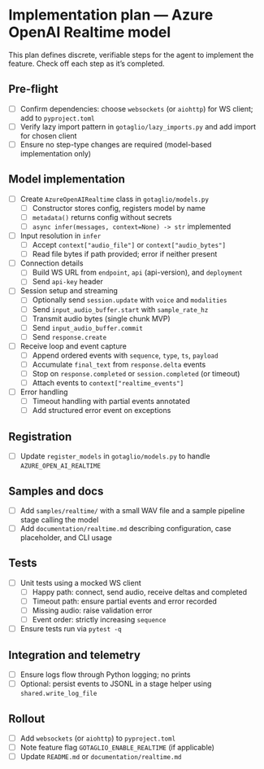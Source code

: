 # Implementation plan — Azure OpenAI Realtime model

This plan defines discrete, verifiable steps for the agent to implement the feature. Check off each step as it’s completed.

## Pre-flight
- [ ] Confirm dependencies: choose `websockets` (or `aiohttp`) for WS client; add to `pyproject.toml`
- [ ] Verify lazy import pattern in `gotaglio/lazy_imports.py` and add import for chosen client
- [ ] Ensure no step-type changes are required (model-based implementation only)

## Model implementation
- [ ] Create `AzureOpenAIRealtime` class in `gotaglio/models.py`
  - [ ] Constructor stores config, registers model by name
  - [ ] `metadata()` returns config without secrets
  - [ ] `async infer(messages, context=None) -> str` implemented
- [ ] Input resolution in `infer`
  - [ ] Accept `context["audio_file"]` or `context["audio_bytes"]`
  - [ ] Read file bytes if path provided; error if neither present
- [ ] Connection details
  - [ ] Build WS URL from `endpoint`, `api` (api-version), and `deployment`
  - [ ] Send `api-key` header
- [ ] Session setup and streaming
  - [ ] Optionally send `session.update` with `voice` and `modalities`
  - [ ] Send `input_audio_buffer.start` with `sample_rate_hz`
  - [ ] Transmit audio bytes (single chunk MVP)
  - [ ] Send `input_audio_buffer.commit`
  - [ ] Send `response.create`
- [ ] Receive loop and event capture
  - [ ] Append ordered events with `sequence`, `type`, `ts`, `payload`
  - [ ] Accumulate `final_text` from `response.delta` events
  - [ ] Stop on `response.completed` or `session.completed` (or timeout)
  - [ ] Attach events to `context["realtime_events"]`
- [ ] Error handling
  - [ ] Timeout handling with partial events annotated
  - [ ] Add structured error event on exceptions

## Registration
- [ ] Update `register_models` in `gotaglio/models.py` to handle `AZURE_OPEN_AI_REALTIME`

## Samples and docs
- [ ] Add `samples/realtime/` with a small WAV file and a sample pipeline stage calling the model
- [ ] Add `documentation/realtime.md` describing configuration, case placeholder, and CLI usage

## Tests
- [ ] Unit tests using a mocked WS client
  - [ ] Happy path: connect, send audio, receive deltas and completed
  - [ ] Timeout path: ensure partial events and error recorded
  - [ ] Missing audio: raise validation error
  - [ ] Event order: strictly increasing `sequence`
- [ ] Ensure tests run via `pytest -q`

## Integration and telemetry
- [ ] Ensure logs flow through Python logging; no prints
- [ ] Optional: persist events to JSONL in a stage helper using `shared.write_log_file`

## Rollout
- [ ] Add `websockets` (or `aiohttp`) to `pyproject.toml`
- [ ] Note feature flag `GOTAGLIO_ENABLE_REALTIME` (if applicable)
- [ ] Update `README.md` or `documentation/realtime.md`
